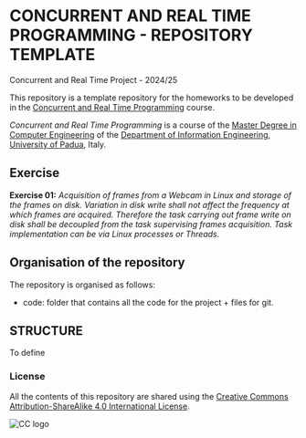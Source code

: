# CONCURRENT AND REAL TIME PROGRAMMING - REPOSITORY TEMPLATE #
Concurrent and Real Time Project - 2024/25 

This repository is a template repository for the homeworks to be developed in the [Concurrent and Real Time Programming](https://stem.elearning.unipd.it/course/view.php?id=10492) course.

*Concurrent and Real Time Programming* is a course of the [Master Degree in Computer Engineering](https://degrees.dei.unipd.it/master-degrees/computer-engineering/) of the  [Department of Information Engineering](https://www.dei.unipd.it/en/), [University of Padua](https://www.unipd.it/en/), Italy.

## Exercise ##
**Exercise 01:** *Acquisition of frames from a Webcam in Linux and storage of the frames on disk. Variation in disk write shall not affect the frequency at which frames are acquired. Therefore the task carrying out frame write on disk shall be decoupled from the task supervising frames acquisition. Task implementation can be via Linux processes or Threads.*

## Organisation of the repository ##
The repository is organised as follows:
* code: folder that contains all the code for the project + files for git.

## STRUCTURE ##

To define


### License ###

All the contents of this repository are shared using the [Creative Commons Attribution-ShareAlike 4.0 International License](http://creativecommons.org/licenses/by-sa/4.0/).

![CC logo](https://i.creativecommons.org/l/by-sa/4.0/88x31.png)
